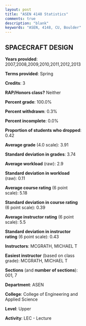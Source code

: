 ```yaml
---
layout: post
title: "ASEN 4148 Statistics"
comments: true
description: "blank"
keywords: "ASEN, 4148, CU, Boulder"
--- 
```

<head>
<script src="https://ajax.googleapis.com/ajax/libs/jquery/2.1.3/jquery.min.js"></script>
<script src="https://dl.dropboxusercontent.com/s/pc42nxpaw1ea4o9/highcharts.js?dl=0"></script>
<!-- <script src="../assets/js/highcharts.js"></script> -->
<style type="text/css">@font-face {
	font-family: "Bebas Neue";
	src: url(https://www.filehosting.org/file/details/544349/BebasNeue%20Regular.otf) format("opentype");
	}
	h1.Bebas { 
		font-family: "Bebas Neue", Verdana, Tahoma;
	}
</style>
</head>
<body>
	<div id="container" style="float: right; width: 45%; height: 88%; margin-left: 2.5%; margin-right: 2.5%;"></div>
	<script language="JavaScript">
		$(document).ready(function() {
		var chart = {type: 'column'};
		var title = {text: 'Grade Distribution'};
		var xAxis = {categories: ['A','B','C','D','F'],crosshair: true};
		var yAxis = {min: 0,title: {text: 'Percentage'}};
		var tooltip = {headerFormat: '<center><b><span style="font-size:20px">{point.key}</span></b></center>',
		               pointFormat: '<td style="padding:0"><b>{point.y:.1f}%</b></td>',
		               footerFormat: '</table>',shared: true,useHTML: true};
		var plotOptions = {column: {pointPadding: 0.0,borderWidth: 0}};  
		var credits = {enabled: false};var series= [{name: 'Percent',data: [97.03,2.97,0.0,0.0,0.0,]}];
		var json = {};
		json.chart = chart;
		json.title = title;
		json.tooltip = tooltip;
		json.xAxis = xAxis;
		json.yAxis = yAxis;  
		json.series = series;
		json.plotOptions = plotOptions;  
		json.credits = credits;
		$('#container').highcharts(json);
	});
	</script>
</body>
			   
## SPACECRAFT DESIGN

**Years provided**: 2007,2008,2009,2010,2011,2012,2013

**Terms provided**: Spring

**Credits**: 3

**RAP/Honors class?** Neither

**Percent grade**: 100.0%

**Percent withdrawn**: 0.3%

**Percent incomplete**: 0.0%

**Proportion of students who dropped**: 0.42

**Average grade** (4.0 scale): 3.91

**Standard deviation in grades**: 3.74

**Average workload** (raw): 2.9

**Standard deviation in workload** (raw): 0.11

**Average course rating** (6 point scale): 5.18

**Standard deviation in course rating** (6 point scale): 0.39

**Average instructor rating** (6 point scale): 5.5

**Standard deviation in instructor rating** (6 point scale): 0.43

**Instructors**: MCGRATH, MICHAEL T

**Easiest instructor** (based on class grade): MCGRATH, MICHAEL T

**Sections** (and **number of sections**): 001, 7

**Department**: ASEN

**College**: College of Engineering and Applied Science

**Level**: Upper

**Activity**: LEC - Lecture